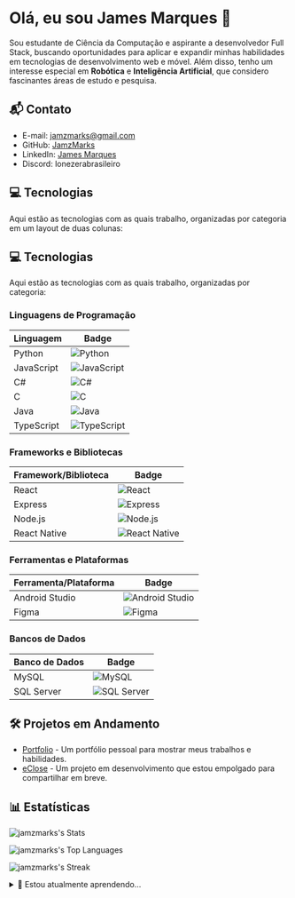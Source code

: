 # Olá, eu sou James Marques 👋

Sou estudante de Ciência da Computação e aspirante a desenvolvedor Full Stack, buscando oportunidades para aplicar e expandir minhas habilidades em tecnologias de desenvolvimento web e móvel. Além disso, tenho um interesse especial em **Robótica** e **Inteligência Artificial**, que considero fascinantes áreas de estudo e pesquisa.


## 📬 Contato
- E-mail: [jamzmarks@gmail.com](mailto:jamzmarks@gmail.com)
- GitHub: [JamzMarks](https://github.com/JamzMarks)
- LinkedIn: [James Marques](https://www.linkedin.com/in/james-marques-48828422b/)
- Discord: lonezerabrasileiro

## 💻 Tecnologias
Aqui estão as tecnologias com as quais trabalho, organizadas por categoria em um layout de duas colunas:

## 💻 Tecnologias
Aqui estão as tecnologias com as quais trabalho, organizadas por categoria:

### Linguagens de Programação
| Linguagem   | Badge |
|-------------|-------|
| Python      | ![Python](https://img.shields.io/badge/Python-3776AB?style=flat-square&logo=python&logoColor=white) |
| JavaScript  | ![JavaScript](https://img.shields.io/badge/JavaScript-F7DF1E?style=flat-square&logo=javascript&logoColor=black) |
| C#          | ![C#](https://img.shields.io/badge/C%23-239120?style=flat-square&logo=c-sharp&logoColor=white) |
| C           | ![C](https://img.shields.io/badge/C-00599C?style=flat-square&logo=c&logoColor=white) |
| Java        | ![Java](https://img.shields.io/badge/Java-007396?style=flat-square&logo=java&logoColor=white) |
| TypeScript  | ![TypeScript](https://img.shields.io/badge/TypeScript-3178C6?style=flat-square&logo=typescript&logoColor=white) |

### Frameworks e Bibliotecas
| Framework/Biblioteca | Badge |
|----------------------|-------|
| React                | ![React](https://img.shields.io/badge/React-20232A?style=flat-square&logo=react&logoColor=61DAFB) |
| Express              | ![Express](https://img.shields.io/badge/Express-000000?style=flat-square&logo=express&logoColor=white) |
| Node.js              | ![Node.js](https://img.shields.io/badge/Node.js-43853D?style=flat-square&logo=node.js&logoColor=white) |
| React Native         | ![React Native](https://img.shields.io/badge/React_Native-20232A?style=flat-square&logo=react&logoColor=61DAFB) |

### Ferramentas e Plataformas
| Ferramenta/Plataforma | Badge |
|-----------------------|-------|
| Android Studio        | ![Android Studio](https://img.shields.io/badge/Android_Studio-3DDC84?style=flat-square&logo=android-studio&logoColor=white) |
| Figma                 | ![Figma](https://img.shields.io/badge/Figma-F24E1E?style=flat-square&logo=figma&logoColor=white) |

### Bancos de Dados
| Banco de Dados | Badge |
|----------------|-------|
| MySQL          | ![MySQL](https://img.shields.io/badge/MySQL-4479A1?style=flat-square&logo=mysql&logoColor=white) |
| SQL Server     | ![SQL Server](https://img.shields.io/badge/SQL_Server-CC2927?style=flat-square&logo=microsoft-sql-server&logoColor=white) |


## 🛠 Projetos em Andamento
- [Portfolio](https://github.com/JamzMarks/Portfolio) - Um portfólio pessoal para mostrar meus trabalhos e habilidades.
- [eClose](https://github.com/JamzMarks/eClose) - Um projeto em desenvolvimento que estou empolgado para compartilhar em breve.

## 📊 Estatísticas
![jamzmarks's Stats](https://github-readme-stats.vercel.app/api?username=jamzmarks&theme=vue-dark&show_icons=true&hide_border=true&count_private=true)

![jamzmarks's Top Languages](https://github-readme-stats.vercel.app/api/top-langs/?username=jamzmarks&theme=vue-dark&show_icons=true&hide_border=true&layout=compact)

![jamzmarks's Streak](https://github-readme-streak-stats.herokuapp.com/?user=jamzmarks&theme=vue-dark&hide_border=true)

<details>
  <summary>🌱 Estou atualmente aprendendo...</summary>
  
  Estou dedicando tempo para aprofundar meu conhecimento em tecnologias front-end modernas como React e TypeScript, além de explorar mais sobre inteligência artificial aplicada à robótica.
</details>
